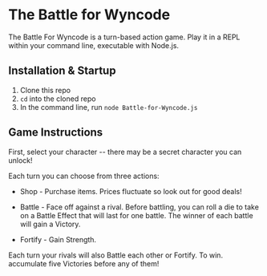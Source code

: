 # The Battle for Wyncode

The Battle For Wyncode is a turn-based action game. Play it in a REPL within your command line, executable with Node.js. 

## Installation & Startup
1. Clone this repo
2. `cd` into the cloned repo
3. In the command line, run `node Battle-for-Wyncode.js`

## Game Instructions
First, select your character -- there may be a secret character you can unlock!

Each turn you can choose from three actions:

* Shop - Purchase items. Prices fluctuate so look out for good deals!

* Battle - Face off against a rival. Before battling, you can roll a die to
take on a Battle Effect that will last for one battle. The winner of each battle will gain a Victory.

* Fortify - Gain Strength.

Each turn your rivals will also Battle each other or Fortify. To win. accumulate five Victories before any of them!
